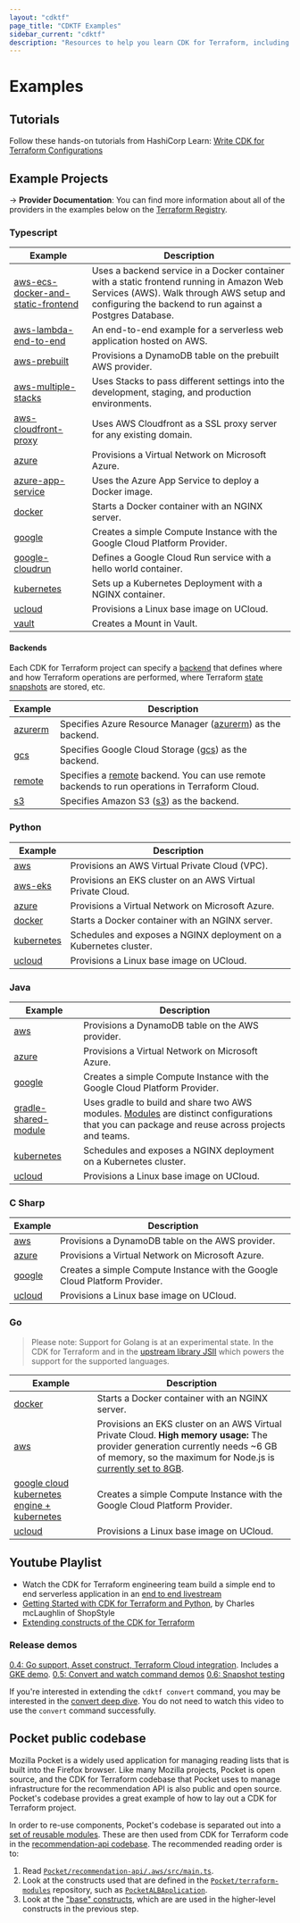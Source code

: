 ```yaml
---
layout: "cdktf"
page_title: "CDKTF Examples"
sidebar_current: "cdktf"
description: "Resources to help you learn CDK for Terraform, including example projects in Typescript, Java, Python C Sharp, and Go."
---
```


# Examples

## Tutorials

Follow these hands-on tutorials from HashiCorp Learn: [Write CDK for Terraform Configurations](https://learn.hashicorp.com/collections/terraform/cdktf)

## Example Projects

-> **Provider Documentation**: You can find more information about all of the providers in the examples below on the [Terraform Registry](https://registry.terraform.io/).

### Typescript

| Example                                                                                                                  | Description                                                                                                                                                                                      |
| ------------------------------------------------------------------------------------------------------------------------ | ------------------------------------------------------------------------------------------------------------------------------------------------------------------------------------------------ |
| [aws-ecs-docker-and-static-frontend](https://github.com/hashicorp/docker-on-aws-ecs-with-terraform-cdk-using-typescript) | Uses a backend service in a Docker container with a static frontend running in Amazon Web Services (AWS). Walk through AWS setup and configuring the backend to run against a Postgres Database. |
| [aws-lambda-end-to-end](https://github.com/hashicorp/cdktf-integration-serverless-example)                               | An end-to-end example for a serverless web application hosted on AWS.                                                                                                                            |
| [aws-prebuilt](https://github.com/hashicorp/terraform-cdk/tree/main/examples/typescript/aws-prebuilt)                    | Provisions a DynamoDB table on the prebuilt AWS provider.                                                                                                                                        |
| [aws-multiple-stacks](https://github.com/hashicorp/terraform-cdk/tree/main/examples/typescript/aws-multiple-stacks)      | Uses Stacks to pass different settings into the development, staging, and production environments.                                                                                               |
| [aws-cloudfront-proxy](https://github.com/hashicorp/terraform-cdk/tree/main/examples/typescript/aws-cloudfront-proxy)    | Uses AWS Cloudfront as a SSL proxy server for any existing domain.                                                                                                                               |
| [azure](https://github.com/hashicorp/terraform-cdk/tree/main/examples/typescript/azure)                                  | Provisions a Virtual Network on Microsoft Azure.                                                                                                                                                 |
| [azure-app-service](https://github.com/hashicorp/terraform-cdk/tree/main/examples/typescript/azure-app-service)          | Uses the Azure App Service to deploy a Docker image.                                                                                                                                             |
| [docker](https://github.com/hashicorp/terraform-cdk/tree/main/examples/typescript/docker)                                | Starts a Docker container with an NGINX server.                                                                                                                                                  |
| [google](https://github.com/hashicorp/terraform-cdk/tree/main/examples/typescript/google)                                | Creates a simple Compute Instance with the Google Cloud Platform Provider.                                                                                                                       |
| [google-cloudrun](https://github.com/hashicorp/terraform-cdk/tree/main/examples/typescript/google-cloudrun)              | Defines a Google Cloud Run service with a hello world container.                                                                                                                                 |
| [kubernetes](https://github.com/hashicorp/terraform-cdk/tree/main/examples/typescript/kubernetes)                        | Sets up a Kubernetes Deployment with a NGINX container.                                                                                                                                          |
| [ucloud](https://github.com/hashicorp/terraform-cdk/tree/main/examples/typescript/ucloud)                                | Provisions a Linux base image on UCloud.                                                                                                                                                         |
| [vault](https://github.com/hashicorp/terraform-cdk/tree/main/examples/typescript/vault)                                  | Creates a Mount in Vault.                                                                                                                                                                        |

#### Backends

Each CDK for Terraform project can specify a [backend](https://www.terraform.io/docs/language/settings/backends/index.html) that defines where and how Terraform operations are performed, where Terraform [state snapshots](https://www.terraform.io/docs/language/state/index.html) are stored, etc.

| Example                                                                                              | Description                                                                                                                                                           |
| ---------------------------------------------------------------------------------------------------- | --------------------------------------------------------------------------------------------------------------------------------------------------------------------- |
| [azurerm](https://github.com/hashicorp/terraform-cdk/tree/main/examples/typescript/backends/azurerm) | Specifies Azure Resource Manager ([azurerm](https://www.terraform.io/docs/language/settings/backends/azurerm.html)) as the backend.                                   |
| [gcs](https://github.com/hashicorp/terraform-cdk/tree/main/examples/typescript/backends/gcs)         | Specifies Google Cloud Storage ([gcs](https://www.terraform.io/docs/language/settings/backends/gcs.html)) as the backend.                                             |
| [remote](https://github.com/hashicorp/terraform-cdk/tree/main/examples/typescript/backends/remote)   | Specifies a [remote](https://www.terraform.io/docs/language/settings/backends/remote.html) backend. You can use remote backends to run operations in Terraform Cloud. |
| [s3](https://github.com/hashicorp/terraform-cdk/tree/main/examples/typescript/backends/s3)           | Specifies Amazon S3 ([s3](https://www.terraform.io/docs/language/settings/backends/s3.html)) as the backend.                                                          |

### Python

| Example                                                                                       | Description                                                       |
| --------------------------------------------------------------------------------------------- | ----------------------------------------------------------------- |
| [aws](https://github.com/hashicorp/terraform-cdk/tree/main/examples/python/aws)               | Provisions an AWS Virtual Private Cloud (VPC).                    |
| [aws-eks](https://github.com/hashicorp/terraform-cdk/tree/main/examples/python/aws-eks)       | Provisions an EKS cluster on an AWS Virtual Private Cloud.        |
| [azure](https://github.com/hashicorp/terraform-cdk/tree/main/examples/python/azure)           | Provisions a Virtual Network on Microsoft Azure.                  |
| [docker](https://github.com/hashicorp/terraform-cdk/tree/main/examples/python/docker)         | Starts a Docker container with an NGINX server.                   |
| [kubernetes](https://github.com/hashicorp/terraform-cdk/tree/main/examples/python/kubernetes) | Schedules and exposes a NGINX deployment on a Kubernetes cluster. |
| [ucloud](https://github.com/hashicorp/terraform-cdk/tree/main/examples/python/ucloud)         | Provisions a Linux base image on UCloud.                          |

### Java

| Example                                                                                                         | Description                                                                                                                                                                           |
| --------------------------------------------------------------------------------------------------------------- | ------------------------------------------------------------------------------------------------------------------------------------------------------------------------------------- |
| [aws](https://github.com/hashicorp/terraform-cdk/tree/main/examples/java/aws)                                   | Provisions a DynamoDB table on the AWS provider.                                                                                                                                      |
| [azure](https://github.com/hashicorp/terraform-cdk/tree/main/examples/java/azure)                               | Provisions a Virtual Network on Microsoft Azure.                                                                                                                                      |
| [google](https://github.com/hashicorp/terraform-cdk/tree/main/examples/java/google)                             | Creates a simple Compute Instance with the Google Cloud Platform Provider.                                                                                                            |
| [gradle-shared-module](https://github.com/hashicorp/terraform-cdk/tree/main/examples/java/gradle-shared-module) | Uses gradle to build and share two AWS modules. [Modules](./concepts/fundamentals/modules.html) are distinct configurations that you can package and reuse across projects and teams. |
| [kubernetes](https://github.com/hashicorp/terraform-cdk/tree/main/examples/java/kubernetes)                     | Schedules and exposes a NGINX deployment on a Kubernetes cluster.                                                                                                                     |
| [ucloud](https://github.com/hashicorp/terraform-cdk/tree/main/examples/java/ucloud)                             | Provisions a Linux base image on UCloud.                                                                                                                                              |

### C Sharp

| Example                                                                               | Description                                                                |
| ------------------------------------------------------------------------------------- | -------------------------------------------------------------------------- |
| [aws](https://github.com/hashicorp/terraform-cdk/tree/main/examples/csharp/aws)       | Provisions a DynamoDB table on the AWS provider.                           |
| [azure](https://github.com/hashicorp/terraform-cdk/tree/main/examples/csharp/azure)   | Provisions a Virtual Network on Microsoft Azure.                           |
| [google](https://github.com/hashicorp/terraform-cdk/tree/main/examples/csharp/google) | Creates a simple Compute Instance with the Google Cloud Platform Provider. |
| [ucloud](https://github.com/hashicorp/terraform-cdk/tree/main/examples/csharp/ucloud) | Provisions a Linux base image on UCloud.                                   |

### Go

> Please note: Support for Golang is at an experimental state. In the CDK for Terraform and in the [upstream library JSII](https://aws.github.io/jsii/user-guides/lib-author/configuration/targets/go/) which powers the support for the supported languages.

| Example                                                                                                                | Description                                                                                                                                                                                                                                                                                                                                    |
| ---------------------------------------------------------------------------------------------------------------------- | ---------------------------------------------------------------------------------------------------------------------------------------------------------------------------------------------------------------------------------------------------------------------------------------------------------------------------------------------- |
| [docker](https://github.com/hashicorp/terraform-cdk/tree/main/examples/go/docker)                                      | Starts a Docker container with an NGINX server.                                                                                                                                                                                                                                                                                                |
| [aws](https://github.com/hashicorp/terraform-cdk/tree/main/examples/go/aws)                                            | Provisions an EKS cluster on an AWS Virtual Private Cloud. **High memory usage:** The provider generation currently needs ~6 GB of memory, so the maximum for Node.js is [currently set to 8GB](https://github.com/hashicorp/terraform-cdk/blob/11d2e783d1fe94e50abd116ba73689c02590a391/packages/cdktf-cli/lib/get/constructs-maker.ts#L279). |
| [google cloud kubernetes engine + kubernetes](https://github.com/hashicorp/terraform-cdk/tree/main/examples/go/google) | Creates a simple Compute Instance with the Google Cloud Platform Provider.                                                                                                                                                                                                                                                                     |
| [ucloud](https://github.com/hashicorp/terraform-cdk/tree/main/examples/go/ucloud)                                      | Provisions a Linux base image on UCloud.                                                                                                                                                                                                                                                                                                       |

## Youtube Playlist

- Watch the CDK for Terraform engineering team build a simple end to end serverless application in an [end to end livestream](https://www.youtube.com/watch?v=Ey0SW0c6p8c)
- [Getting Started with CDK for Terraform and Python](https://www.youtube.com/watch?v=Ee2qh-pEC5k&t=258s), by Charles mcLaughlin of ShopStyle
- [Extending constructs of the CDK for Terraform](https://www.youtube.com/watch?v=cfU-WOGdNqA)

### Release demos

[0.4: Go support, Asset construct, Terraform Cloud integration](https://www.youtube.com/watch?v=TTfFAIeSqgo). Includes a [GKE demo](https://youtu.be/TTfFAIeSqgo?t=1573).
[0.5: Convert and watch command demos](https://www.youtube.com/watch?v=4caW8WJM4h4&t=1s)
[0.6: Snapshot testing](https://www.youtube.com/watch?v=9Is4QJT2664)

If you're interested in extending the `cdktf convert` command, you may be interested in the [convert deep dive](https://www.youtube.com/watch?v=rSn4-Ki5nho). You do not need to watch this video to use the `convert` command successfully.

## Pocket public codebase

Mozilla Pocket is a widely used application for managing reading lists that is built into the Firefox browser. Like many Mozilla projects, Pocket is open source, and the CDK for Terraform codebase that Pocket uses to manage infrastructure for the recommendation API is also public and open source. Pocket's codebase provides a great example of how to lay out a CDK for Terraform project.

In order to re-use components, Pocket's codebase is separated out into a [set of reusable modules](https://github.com/Pocket/terraform-modules/tree/main/src/pocket). These are then used from CDK for Terraform code in the [recommendation-api codebase](https://github.com/Pocket/recommendation-api/tree/main/.aws). The recommended reading order is to:

1. Read [`Pocket/recommendation-api/.aws/src/main.ts`](https://github.com/Pocket/recommendation-api/blob/main/.aws/src/main.ts).
2. Look at the constructs used that are defined in the [`Pocket/terraform-modules`](https://github.com/Pocket/terraform-modules/tree/main/src/pocket) repository, such as [`PocketALBApplication`](https://github.com/Pocket/terraform-modules/blob/main/src/pocket/PocketALBApplication.ts).
3. Look at the ["base" constructs](https://github.com/Pocket/terraform-modules/tree/main/src/base), which are are used in the higher-level constructs in the previous step.
